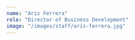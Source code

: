 ```yaml
---
name: "Aris Ferrera"
role: "Director of Business Development"
image: "/images/staff/aris-ferrera.jpg"
---
```

